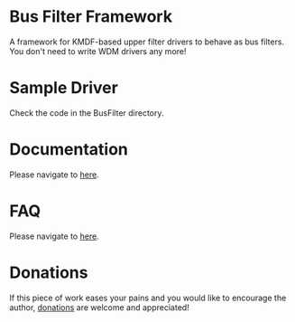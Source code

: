 # Bus Filter Framework
A framework for KMDF-based upper filter drivers to behave as bus filters. You don't need to write WDM drivers any more!
# Sample Driver
Check the code in the BusFilter directory.
# Documentation
Please navigate to [here](https://bus-filter-framework.blogspot.tw/p/documentation.html).
# FAQ
Please navigate to [here](https://bus-filter-framework.blogspot.tw/p/faq.html).
# Donations
If this piece of work eases your pains and you would like to encourage the author, [donations](https://bus-filter-framework.blogspot.com/p/donation.html) are welcome and appreciated!
